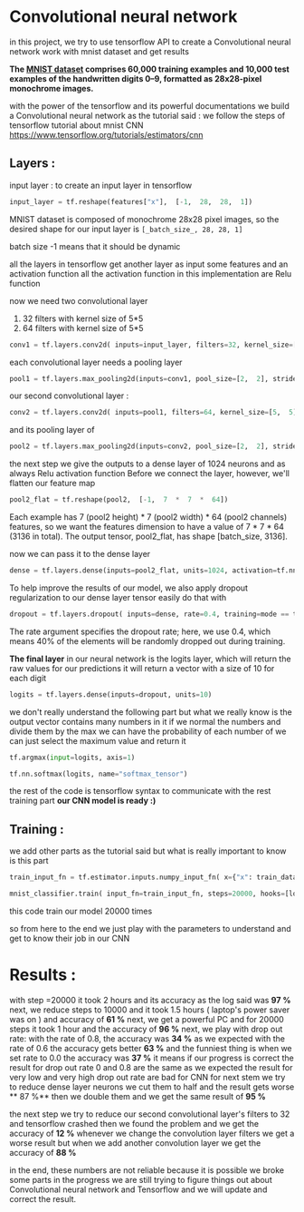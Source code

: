 
#  Convolutional neural network

in this project, we try to use tensorflow API to create a Convolutional neural network work with mnist dataset and get results

**The [MNIST dataset](http://yann.lecun.com/exdb/mnist/) comprises 60,000 training examples and 10,000 test examples of the handwritten digits 0–9, formatted as 28x28-pixel monochrome images.**

with the power of the tensorflow and its powerful documentations we build a Convolutional neural network as the tutorial said :
we follow the steps of tensorflow tutorial about mnist CNN 
https://www.tensorflow.org/tutorials/estimators/cnn

## Layers : 
 input layer :
to create an input layer in tensorflow 

``` python 
input_layer = tf.reshape(features["x"],  [-1,  28,  28,  1])  
```
MNIST dataset is composed of monochrome 28x28 pixel images, so the desired shape for our input layer is `[_batch_size_, 28, 28, 1]`


batch size -1 means that it should be dynamic

all the layers in tensorflow get another layer as input some features and an activation function 
all the activation function in this implementation are Relu function

now we need two convolutional layer 
1. 32 filters with kernel size of 5*5
2. 64 filters with kernel size of 5*5

 ``` python 
 conv1 = tf.layers.conv2d( inputs=input_layer, filters=32, kernel_size=[5,  5], padding="same", activation=tf.nn.relu)  
```
each convolutional layer needs a pooling layer
``` python 
pool1 = tf.layers.max_pooling2d(inputs=conv1, pool_size=[2,  2], strides=2)  
```

our second convolutional layer :
``` python 
conv2 = tf.layers.conv2d( inputs=pool1, filters=64, kernel_size=[5,  5], padding="same", activation=tf.nn.relu)  
```
and its pooling layer of
 ``` python 
 pool2 = tf.layers.max_pooling2d(inputs=conv2, pool_size=[2,  2], strides=2)
 ``` 

the next step we give the outputs to a dense layer of 1024 neurons and as always Relu activation function
Before we connect the layer, however, we'll flatten our feature map
``` python 
pool2_flat = tf.reshape(pool2,  [-1,  7  *  7  *  64])  
```
Each example has 7 (pool2 height) * 7 (pool2 width) * 64 (pool2 channels) features, so we want the features dimension to have a value of 7 * 7 * 64 (3136 in total). The output tensor, pool2_flat, has shape [batch_size, 3136].

now we can pass it to the dense layer 
``` python 
dense = tf.layers.dense(inputs=pool2_flat, units=1024, activation=tf.nn.relu)  
```
To help improve the results of our model, we also apply dropout regularization to our dense layer
tensor easily do that with 
``` python 
dropout = tf.layers.dropout( inputs=dense, rate=0.4, training=mode == tf.estimator.ModeKeys.TRAIN)  
```
The rate argument specifies the dropout rate; here, we use 0.4, which means 40% of the elements will be randomly dropped out during training.


**The final layer** in our neural network is the logits layer, which will return the raw values for our predictions 
it will return a vector with a size of 10 for each digit

``` python 
logits = tf.layers.dense(inputs=dropout, units=10)  
```
we don't really understand the following part but what we really know is the output vector contains many numbers in it if we normal the numbers and divide them by the max we can have the probability of each number of we can just select the maximum value and return it 
``` python 
tf.argmax(input=logits, axis=1)  

tf.nn.softmax(logits, name="softmax_tensor")  
```

the rest of the code is tensorflow syntax to communicate with the rest training part 
 **our CNN model is ready :)**
## Training :
we add other parts as the tutorial said but what is really important to know 
is this part

``` python 
train_input_fn = tf.estimator.inputs.numpy_input_fn( x={"x": train_data}, y=train_labels, batch_size=100, num_epochs=None, shuffle=True)  

mnist_classifier.train( input_fn=train_input_fn, steps=20000, hooks=[logging_hook])  
```
this code train our model 20000 times 

so from here to the end we just play with the parameters to understand and get to know their job in our CNN 

# Results :


with step =20000 it took 2 hours and its accuracy as the log said was **97 %** 
next, we reduce steps to 10000 and it took  1.5 hours ( laptop's power saver was on ) and accuracy of **61 %**
next, we get a powerful PC and for 20000 steps it took 1 hour and the accuracy of **96 %**
next, we play with drop out rate:
with the rate of  0.8, the accuracy was **34 %** as we expected
with the rate of 0.6 the accuracy gets better **63 %**
and the funniest thing is when we set rate to 0.0 the accuracy was **37 %**
it means if our progress is correct the result for drop out rate 0 and 0.8 are the same 
as we expected the result for very low and very high drop out rate are bad for CNN 
for next stem we try to reduce dense layer neurons we cut them to half and the result gets worse ** 87 %**
then we double them and we get the same result of **95 %**

the next step we try to reduce our second convolutional layer's filters  to 32 and tensorflow crashed then we found the problem and we get the accuracy of **12 %**
whenever we change the convolution layer filters we get a worse result but when we add another convolution layer we get the accuracy of **88 %**

in the end, these numbers are not reliable because it is possible we broke some parts in the progress we are still trying to figure things out about Convolutional neural network and Tensorflow and we will update and correct the result.












